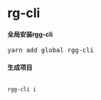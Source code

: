 # rg-cli

#### 全局安装rgg-cli
<pre>
yarn add global rgg-cli
</pre>

#### 生成项目
<pre>
<code>
rgg-cli i <name>
</code>
</pre>